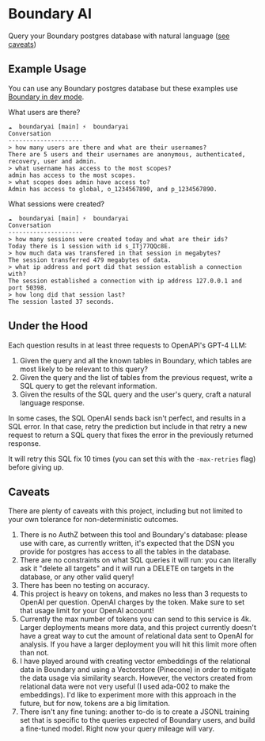 # Boundary AI
Query your Boundary postgres database with natural language ([see caveats](#caveats))

## Example Usage
You can use any Boundary postgres database but these examples use [Boundary in dev mode](https://developer.hashicorp.com/boundary/docs/getting-started/dev-mode/dev-mode).

What users are there?
```
☁  boundaryai [main] ⚡  boundaryai
Conversation
---------------------
> how many users are there and what are their usernames?
There are 5 users and their usernames are anonymous, authenticated, recovery, user and admin.
> what username has access to the most scopes?
admin has access to the most scopes.
> what scopes does admin have access to?
Admin has access to global, o_1234567890, and p_1234567890.
```

What sessions were created?
```
☁  boundaryai [main] ⚡  boundaryai
Conversation
---------------------
> how many sessions were created today and what are their ids?
Today there is 1 session with id s_ITj77QQc8E.
> how much data was transfered in that session in megabytes?
The session transferred 479 megabytes of data.
> what ip address and port did that session establish a connection with?
The session established a connection with ip address 127.0.0.1 and port 50398.
> how long did that session last?
The session lasted 37 seconds.
```

## Under the Hood
Each question results in at least three requests to OpenAPI's GPT-4 LLM:
1. Given the query and all the known tables in Boundary, which tables are most likely to be relevant to this query?
1. Given the query and the list of tables from the previous request, write a SQL query to get the relevant information.
1. Given the results of the SQL query and the user's query, craft a natural language response. 

In some cases, the SQL OpenAI sends back isn't perfect, and results in a SQL error. In that case, retry the prediction but include in that retry a new request to return a SQL query that fixes the error in the previously returned response. 

It will retry this SQL fix 10 times (you can set this with the `-max-retries` flag) before giving up.  

## Caveats
There are plenty of caveats with this project, including but not limited to your own tolerance for non-deterministic outcomes. 

1. There is no AuthZ between this tool and Boundary's database: please use with care, as currently written, it's expected that the DSN you provide for postgres has access to all the tables in the database. 
1. There are no constraints on what SQL queries it will run: you can literally ask it "delete all targets" and it will run a DELETE on targets in the database, or any other valid query!
1. There has been no testing on accuracy.
1. This project is heavy on tokens, and makes no less than 3 requests to OpenAI per question. OpenAI charges by the token. Make sure to set that usage limit for your OpenAI account!
1. Currently the max number of tokens you can send to this service is 4k. Larger deployments means more data, and this project currently doesn't have a great way to cut the amount of relational data sent to OpenAI for analysis. If you have a larger deployment you will hit this limit more often than not. 
1. I have played around with creating vector embeddings of the relational data in Boundary and using a Vectorstore (Pinecone) in order to mitigate the data usage via similarity search. However, the vectors created from relational data were not very useful (I used ada-002 to make the embeddings). I'd like to experiment more with this approach in the future, but for now, tokens are a big limitation. 
1. There isn't any fine tuning: another to-do is to create a JSONL training set that is specific to the queries expected of Boundary users, and build a fine-tuned model. Right now your query mileage will vary. 


